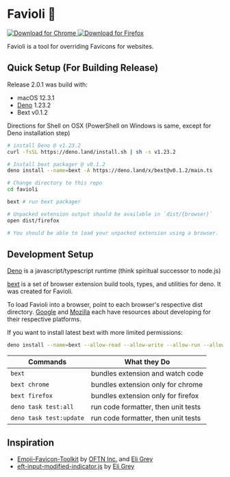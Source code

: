 # Favioli 🤯

<p>
<a href="https://chrome.google.com/webstore/detail/favioli/pnoookpoipfmadlpkijnboajfklplgbe">
  <img alt="Download for Chrome" src="https://img.shields.io/badge/download_for-chrome-blue.svg" />
</a>
<a href="https://addons.mozilla.org/en-US/firefox/addon/favioli/">
  <img alt="Download for Firefox" src="https://img.shields.io/badge/download_for-firefox-orange.svg" />
</a>
</p>

Favioli is a tool for overriding Favicons for websites.

## Quick Setup (For Building Release)

Release 2.0.1 was build with:
- macOS 12.3.1
- [Deno](https://deno.land/) 1.23.2
- Bext v0.1.2

Directions for Shell on OSX
(PowerShell on Windows is same, except for Deno installation step)
```sh
# install Deno @ v1.23.2
curl -fsSL https://deno.land/install.sh | sh -s v1.23.2

# Install bext packager @ v0.1.2
deno install --name=bext -A https://deno.land/x/bext@v0.1.2/main.ts

# Change directory to this repo
cd favioli

bext # run bext packager

# Unpacked extension output should be available in `dist/{browser}`
open dist/firefox

# You should be able to load your unpacked extension using a browser.
```

## Development Setup

[Deno](https://deno.land/) is a javascript/typescript runtime (think spiritual successor to node.js)

[bext](https://github.com/bpevs/bext) is a set of browser extension build tools, types, and utilities for deno. It was created for Favioli.

To load Favioli into a browser, point to each browser's respective dist directory.
[Google](https://developer.chrome.com/extensions) and
[Mozilla](https://developer.mozilla.org/en-US/docs/Mozilla/Add-ons) each have
resources about developing for their respective platforms.

If you want to install latest bext with more limited permissions:

```sh
deno install --name=bext --allow-read --allow-write --allow-run --allow-env -f https://deno.land/x/bext/main.ts
```

| Commands                | What they Do                        |
| ----------------------- | ----------------------------------- |
| `bext`                  | bundles extension and watch code    |
| `bext chrome`           | bundles extension only for chrome   |
| `bext firefox`          | bundles extension only for firefox  |
| `deno task test:all`    | run code formatter, then unit tests |
| `deno task test:update` | run code formatter, then unit tests |

## Inspiration

- [Emoji-Favicon-Toolkit](https://github.com/eligrey/emoji-favicon-toolkit) by
  [OFTN Inc.](https://oftn.org) and [Eli Grey](https://eligrey.com)
- [eft-input-modified-indicator.js](https://gist.github.com/eligrey/4df9453c3bc20acd38728ccba7bb7160)
  by [Eli Grey](https://eligrey.com)
